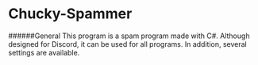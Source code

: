 # Chucky-Spammer
######General
This program is a spam program made with C#. Although designed for Discord, it can be used for all programs. In addition, several settings are available.

